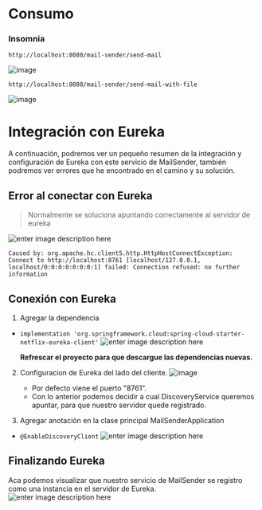 ﻿# Consumo

### Insomnia

    http://localhost:8080/mail-sender/send-mail

![image](https://github.com/AlexGod05/mail-sender/assets/56901230/89e92064-9b9e-41f0-88ae-20efcc1b6645)

    http://localhost:8080/mail-sender/send-mail-with-file

![image](https://github.com/AlexGod05/mail-sender/assets/56901230/f67ad5a6-d745-41e2-ac6f-fad90c201184)


# Integración con Eureka

A continuación, podremos ver un pequeño resumen de la integración y configuración de Eureka con este servicio de MailSender, también podremos ver errores que he encontrado en el camino y su solución.

## Error al conectar con Eureka
> Normalmente se soluciona apuntando correctamente al servidor de eureka

![enter image description here](https://github.com/AlexGod05/mail-sender/assets/56901230/def6f0ae-9316-4b02-bbad-a381c751398e)   

    Caused by: org.apache.hc.client5.http.HttpHostConnectException: Connect to http://localhost:8761 [localhost/127.0.0.1, localhost/0:0:0:0:0:0:0:1] failed: Connection refused: no further information


 ## Conexión con Eureka
 1. Agregar la dependencia
 -  `implementation 'org.springframework.cloud:spring-cloud-starter-netflix-eureka-client'`
![enter image description here](https://github.com/AlexGod05/mail-sender/assets/56901230/5ae7bcd7-78f5-4dfd-b269-a50437cea192)

	**Refrescar el proyecto para que descargue las dependencias nuevas.**

2. Configuracion de Eureka del lado del cliente.
![image](https://github.com/AlexGod05/mail-sender/assets/56901230/efba26c4-15ad-49f7-a9fb-856d3cb31d49)
	- Por defecto viene el puerto "8761".
	- Con lo anterior podemos decidir a cual DiscoveryService queremos apuntar, para que nuestro servidor quede registrado.

3. Agregar anotación en la clase principal MailSenderApplication
- `@EnableDiscoveryClient`
![enter image description here](https://github.com/AlexGod05/mail-sender/assets/56901230/194cf752-6f95-42dc-9870-f1c98a8028f8)

## Finalizando Eureka

Aca podemos visualizar que nuestro servicio de MailSender se registro como una instancia en el servidor de Eureka.
![enter image description here](https://github.com/AlexGod05/mail-sender/assets/56901230/b5014111-e7af-484c-bcf6-e50878994a56)










